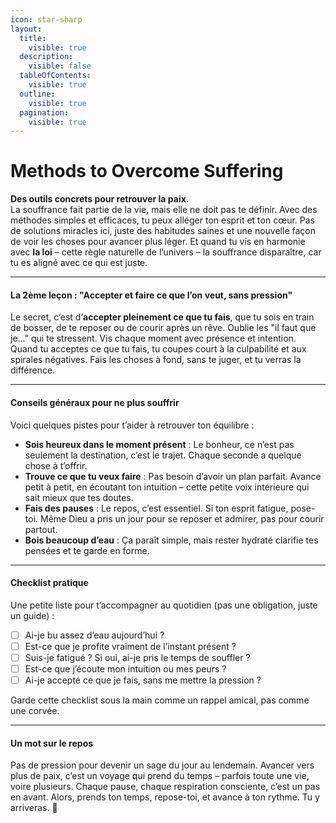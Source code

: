 ```yaml
---
icon: star-sharp
layout:
  title:
    visible: true
  description:
    visible: false
  tableOfContents:
    visible: true
  outline:
    visible: true
  pagination:
    visible: true
---
```


# Methods to Overcome Suffering

**Des outils concrets pour retrouver la paix.**\
La souffrance fait partie de la vie, mais elle ne doit pas te définir. Avec des méthodes simples et efficaces, tu peux alléger ton esprit et ton cœur. Pas de solutions miracles ici, juste des habitudes saines et une nouvelle façon de voir les choses pour avancer plus léger. Et quand tu vis en harmonie avec **la loi** – cette règle naturelle de l’univers – la souffrance disparaître, car tu es aligné avec ce qui est juste.

***

#### La 2ème leçon : "Accepter et faire ce que l’on veut, sans pression"

Le secret, c’est d’**accepter pleinement ce que tu fais**, que tu sois en train de bosser, de te reposer ou de courir après un rêve. Oublie les "il faut que je..." qui te stressent. Vis chaque moment avec présence et intention. Quand tu acceptes ce que tu fais, tu coupes court à la culpabilité et aux spirales négatives. Fais les choses à fond, sans te juger, et tu verras la différence.

***

#### Conseils généraux pour ne plus souffrir

Voici quelques pistes pour t’aider à retrouver ton équilibre :

* **Sois heureux dans le moment présent** : Le bonheur, ce n’est pas seulement la destination, c’est le trajet. Chaque seconde a quelque chose à t’offrir.
* **Trouve ce que tu veux faire** : Pas besoin d’avoir un plan parfait. Avance petit à petit, en écoutant ton intuition – cette petite voix intérieure qui sait mieux que tes doutes.
* **Fais des pauses** : Le repos, c’est essentiel. Si ton esprit fatigue, pose-toi. Même Dieu a pris un jour pour se reposer et admirer, pas pour courir partout.
* **Bois beaucoup d’eau** : Ça paraît simple, mais rester hydraté clarifie tes pensées et te garde en forme.

***

#### Checklist pratique

Une petite liste pour t’accompagner au quotidien (pas une obligation, juste un guide) :

* [ ] Ai-je bu assez d’eau aujourd’hui ?
* [ ] Est-ce que je profite vraiment de l’instant présent ?
* [ ] Suis-je fatigué ? Si oui, ai-je pris le temps de souffler ?
* [ ] Est-ce que j’écoute mon intuition ou mes peurs ?
* [ ] Ai-je accepté ce que je fais, sans me mettre la pression ?

Garde cette checklist sous la main comme un rappel amical, pas comme une corvée.

***

#### Un mot sur le repos

Pas de pression pour devenir un sage du jour au lendemain. Avancer vers plus de paix, c’est un voyage qui prend du temps – parfois toute une vie, voire plusieurs. Chaque pause, chaque respiration consciente, c’est un pas en avant. Alors, prends ton temps, repose-toi, et avance à ton rythme. Tu y arriveras. 🧘
